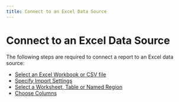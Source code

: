 ```yaml
---
title: Connect to an Excel Data Source
---
```

# Connect to an Excel Data Source
The following steps are required to connect a report to an Excel data source:

* [Select an Excel Workbook or CSV file](connect-to-an-excel-data-source/select-an-excel-workbook-or-csv-file.md)
* [Specify Import Settings](connect-to-an-excel-data-source/specify-import-settings.md)
* [Select a Worksheet, Table or Named Region](connect-to-an-excel-data-source/select-a-worksheet-table-or-named-region.md)
* [Choose Columns](connect-to-an-excel-data-source/choose-columns.md)